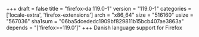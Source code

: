 +++
draft = false
title = "firefox-da 119.0-1"
version = "119.0-1"
categories = ['locale-extra', 'firefox-extensions']
arch = "x86_64"
size = "516160"
usize = "567036"
sha1sum = "06ba5dcededc1909bf829811b15bcb407ae3863a"
depends = "['firefox>=119.0']"
+++
Danish language support for Firefox